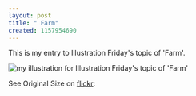 ```yaml
--- 
layout: post
title: " Farm"
created: 1157954690
---
```

This is my entry to Illustration Friday's topic of 'Farm'.

<img src="http://nimbupani.com/portfolio/images/farmblog.jpg" alt="my illustration for Illustration Friday's topic of 'Farm'" />

See Original Size on <a href="http://static.flickr.com/91/240179101_84c0552310_o.jpg">flickr</a>:
